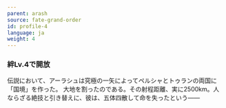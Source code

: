 ```yaml
---
parent: arash
source: fate-grand-order
id: profile-4
language: ja
weight: 4
---
```


### 絆Lv.4で開放

伝説において、アーラシュは究極の一矢によってペルシャとトゥランの両国に「国境」を作った。
大地を割ったのである。その射程距離、実に2500km。人ならざる絶技と引き替えに、彼は、五体四散して命を失ったという――

